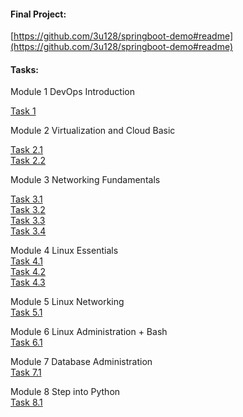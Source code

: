 #### Final Project:
[https://github.com/3u128/springboot-demo#readme](https://github.com/3u128/springboot-demo#readme)


#### Tasks:

Module 1 DevOps Introduction  

[Task 1](https://github.com/3u128/DevOps_online_Kyiv_2022Q1/tree/main/m1/task1.1#readme)  

Module 2 Virtualization and Cloud Basic

[Task 2.1](https://github.com/3u128/DevOps_online_Kyiv_2022Q1/tree/main/m2/task2.1#readme)  
[Task 2.2](https://github.com/3u128/DevOps_online_Kyiv_2022Q1/tree/main/m2/task2.2#readme)  

Module 3 Networking Fundamentals

[Task 3.1](https://github.com/3u128/DevOps_online_Kyiv_2022Q1/tree/main/m3/task3.1#readme)  
[Task 3.2](https://github.com/3u128/DevOps_online_Kyiv_2022Q1/tree/main/m3/task3.2#readme)  
[Task 3.3](https://github.com/3u128/DevOps_online_Kyiv_2022Q1/tree/main/m3/task3.3#readme)  
[Task 3.4](https://github.com/3u128/DevOps_online_Kyiv_2022Q1/tree/main/m3/task3.4#readme)  

Module 4 Linux Essentials  
[Task 4.1](https://github.com/3u128/DevOps_online_Kyiv_2022Q1/tree/main/m4/task4.1#readme)  
[Task 4.2](https://github.com/3u128/DevOps_online_Kyiv_2022Q1/tree/main/m4/task4.2#readme)  
[Task 4.3](https://github.com/3u128/DevOps_online_Kyiv_2022Q1/tree/main/m4/task4.3#readme)  

Module 5 Linux Networking  
[Task 5.1](https://github.com/3u128/DevOps_online_Kyiv_2022Q1/tree/main/m5#readme)  

Module 6 Linux Administration + Bash  
[Task 6.1](https://github.com/3u128/DevOps_online_Kyiv_2022Q1/tree/main/m6#readme)  

Module 7 Database Administration  
[Task 7.1](https://github.com/3u128/DevOps_online_Kyiv_2022Q1/tree/main/m7#readme)   

Module 8 Step into Python  
[Task 8.1](https://github.com/3u128/DevOps_online_Kyiv_2022Q1/tree/main/m8#readme)  